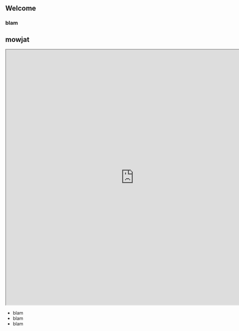 ## Welcome

### blam

## mowjat

<iframe width="800" height="800" src="https://dcoeurjo.github.io/testIO/toto.html" >
</iframe>

<ul>
<li>blam</li>
<li>blam</li>
<li>blam</li>
</ul>
